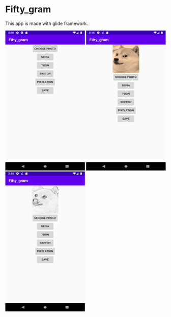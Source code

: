 # Fifty_gram
This app is made with glide framework.

<img src="https://github.com/tarpondey/Fifty_gram/blob/master/Screenshot_1597394298.png" height=440 width="250"/>

<img src="https://github.com/tarpondey/Fifty_gram/blob/master/Screenshot_1597394749.png" height=440 width="250"/>

<img src="https://github.com/tarpondey/Fifty_gram/blob/master/Screenshot_1597394761.png" height=440 width="250"/>
